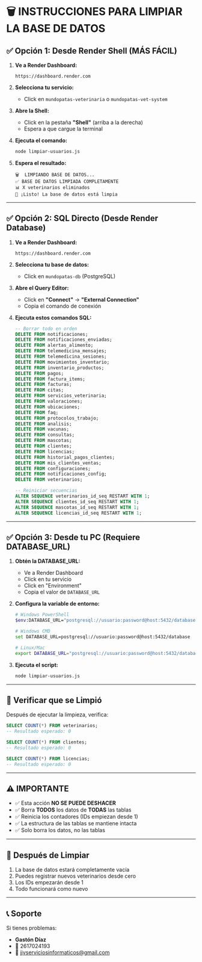 # 🗑️ INSTRUCCIONES PARA LIMPIAR LA BASE DE DATOS

## ✅ Opción 1: Desde Render Shell (MÁS FÁCIL)

1. **Ve a Render Dashboard:**
   ```
   https://dashboard.render.com
   ```

2. **Selecciona tu servicio:**
   - Click en `mundopatas-veterinaria` o `mundopatas-vet-system`

3. **Abre la Shell:**
   - Click en la pestaña **"Shell"** (arriba a la derecha)
   - Espera a que cargue la terminal

4. **Ejecuta el comando:**
   ```bash
   node limpiar-usuarios.js
   ```

5. **Espera el resultado:**
   ```
   🗑️  LIMPIANDO BASE DE DATOS...
   ✅ BASE DE DATOS LIMPIADA COMPLETAMENTE
   📊 X veterinarios eliminados
   🎉 ¡Listo! La base de datos está limpia
   ```

---

## ✅ Opción 2: SQL Directo (Desde Render Database)

1. **Ve a Render Dashboard:**
   ```
   https://dashboard.render.com
   ```

2. **Selecciona tu base de datos:**
   - Click en `mundopatas-db` (PostgreSQL)

3. **Abre el Query Editor:**
   - Click en **"Connect"** → **"External Connection"**
   - Copia el comando de conexión

4. **Ejecuta estos comandos SQL:**
   ```sql
   -- Borrar todo en orden
   DELETE FROM notificaciones;
   DELETE FROM notificaciones_enviadas;
   DELETE FROM alertas_alimento;
   DELETE FROM telemedicina_mensajes;
   DELETE FROM telemedicina_sesiones;
   DELETE FROM movimientos_inventario;
   DELETE FROM inventario_productos;
   DELETE FROM pagos;
   DELETE FROM factura_items;
   DELETE FROM facturas;
   DELETE FROM citas;
   DELETE FROM servicios_veterinaria;
   DELETE FROM valoraciones;
   DELETE FROM ubicaciones;
   DELETE FROM faq;
   DELETE FROM protocolos_trabajo;
   DELETE FROM analisis;
   DELETE FROM vacunas;
   DELETE FROM consultas;
   DELETE FROM mascotas;
   DELETE FROM clientes;
   DELETE FROM licencias;
   DELETE FROM historial_pagos_clientes;
   DELETE FROM mis_clientes_ventas;
   DELETE FROM configuraciones;
   DELETE FROM notificaciones_config;
   DELETE FROM veterinarios;

   -- Reiniciar secuencias
   ALTER SEQUENCE veterinarios_id_seq RESTART WITH 1;
   ALTER SEQUENCE clientes_id_seq RESTART WITH 1;
   ALTER SEQUENCE mascotas_id_seq RESTART WITH 1;
   ALTER SEQUENCE licencias_id_seq RESTART WITH 1;
   ```

---

## ✅ Opción 3: Desde tu PC (Requiere DATABASE_URL)

1. **Obtén la DATABASE_URL:**
   - Ve a Render Dashboard
   - Click en tu servicio
   - Click en "Environment"
   - Copia el valor de `DATABASE_URL`

2. **Configura la variable de entorno:**
   ```bash
   # Windows PowerShell
   $env:DATABASE_URL="postgresql://usuario:password@host:5432/database"
   
   # Windows CMD
   set DATABASE_URL=postgresql://usuario:password@host:5432/database
   
   # Linux/Mac
   export DATABASE_URL="postgresql://usuario:password@host:5432/database"
   ```

3. **Ejecuta el script:**
   ```bash
   node limpiar-usuarios.js
   ```

---

## 🎯 Verificar que se Limpió

Después de ejecutar la limpieza, verifica:

```sql
SELECT COUNT(*) FROM veterinarios;
-- Resultado esperado: 0

SELECT COUNT(*) FROM clientes;
-- Resultado esperado: 0

SELECT COUNT(*) FROM licencias;
-- Resultado esperado: 0
```

---

## ⚠️ IMPORTANTE

- ✅ Esta acción **NO SE PUEDE DESHACER**
- ✅ Borra **TODOS** los datos de **TODAS** las tablas
- ✅ Reinicia los contadores (IDs empiezan desde 1)
- ✅ La estructura de las tablas se mantiene intacta
- ✅ Solo borra los datos, no las tablas

---

## 🚀 Después de Limpiar

1. La base de datos estará completamente vacía
2. Puedes registrar nuevos veterinarios desde cero
3. Los IDs empezarán desde 1
4. Todo funcionará como nuevo

---

## 📞 Soporte

Si tienes problemas:
- **Gastón Díaz**
- 📱 2617024193
- 📧 jjvserviciosinformaticos@gmail.com
